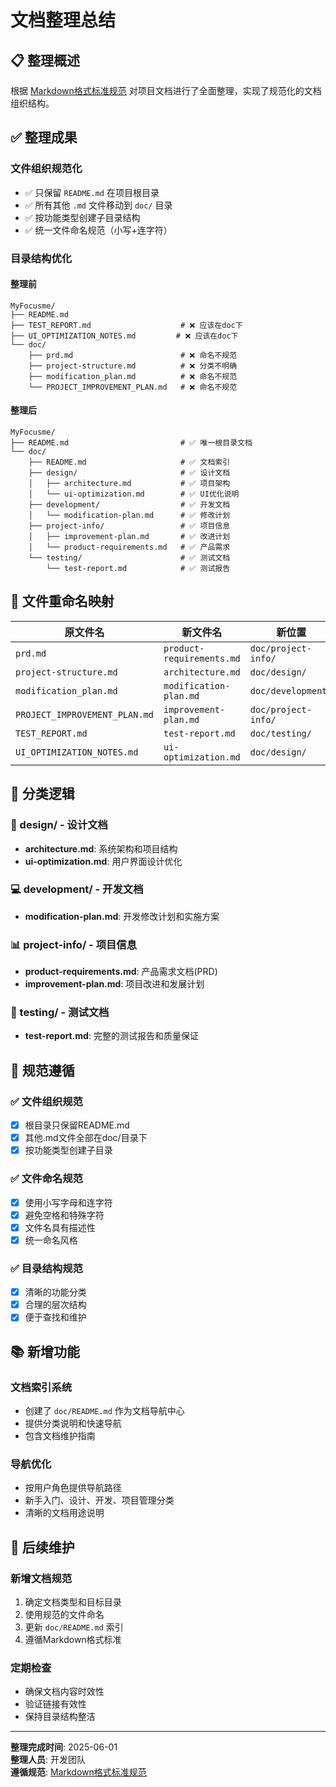 # 文档整理总结

## 📋 整理概述

根据 [Markdown格式标准规范](../.cursor/rules/markdown-format-standard.mdc) 对项目文档进行了全面整理，实现了规范化的文档组织结构。

## ✅ 整理成果

### 文件组织规范化
- ✅ 只保留 `README.md` 在项目根目录
- ✅ 所有其他 `.md` 文件移动到 `doc/` 目录
- ✅ 按功能类型创建子目录结构
- ✅ 统一文件命名规范（小写+连字符）

### 目录结构优化

#### 整理前
```
MyFocusme/
├── README.md
├── TEST_REPORT.md                    # ❌ 应该在doc下
├── UI_OPTIMIZATION_NOTES.md         # ❌ 应该在doc下
└── doc/
    ├── prd.md                        # ❌ 命名不规范
    ├── project-structure.md          # ❌ 分类不明确
    ├── modification_plan.md          # ❌ 命名不规范
    └── PROJECT_IMPROVEMENT_PLAN.md   # ❌ 命名不规范
```

#### 整理后
```
MyFocusme/
├── README.md                         # ✅ 唯一根目录文档
└── doc/
    ├── README.md                     # ✅ 文档索引
    ├── design/                       # ✅ 设计文档
    │   ├── architecture.md           # ✅ 项目架构
    │   └── ui-optimization.md        # ✅ UI优化说明
    ├── development/                  # ✅ 开发文档
    │   └── modification-plan.md      # ✅ 修改计划
    ├── project-info/                 # ✅ 项目信息
    │   ├── improvement-plan.md       # ✅ 改进计划
    │   └── product-requirements.md   # ✅ 产品需求
    └── testing/                      # ✅ 测试文档
        └── test-report.md            # ✅ 测试报告
```

## 🔄 文件重命名映射

| 原文件名 | 新文件名 | 新位置 |
|---------|---------|--------|
| `prd.md` | `product-requirements.md` | `doc/project-info/` |
| `project-structure.md` | `architecture.md` | `doc/design/` |
| `modification_plan.md` | `modification-plan.md` | `doc/development/` |
| `PROJECT_IMPROVEMENT_PLAN.md` | `improvement-plan.md` | `doc/project-info/` |
| `TEST_REPORT.md` | `test-report.md` | `doc/testing/` |
| `UI_OPTIMIZATION_NOTES.md` | `ui-optimization.md` | `doc/design/` |

## 📁 分类逻辑

### 🎨 design/ - 设计文档
- **architecture.md**: 系统架构和项目结构
- **ui-optimization.md**: 用户界面设计优化

### 💻 development/ - 开发文档  
- **modification-plan.md**: 开发修改计划和实施方案

### 📊 project-info/ - 项目信息
- **product-requirements.md**: 产品需求文档(PRD)
- **improvement-plan.md**: 项目改进和发展计划

### 🧪 testing/ - 测试文档
- **test-report.md**: 完整的测试报告和质量保证

## 🎯 规范遵循

### ✅ 文件组织规范
- [x] 根目录只保留README.md
- [x] 其他.md文件全部在doc/目录下
- [x] 按功能类型创建子目录

### ✅ 文件命名规范
- [x] 使用小写字母和连字符
- [x] 避免空格和特殊字符
- [x] 文件名具有描述性
- [x] 统一命名风格

### ✅ 目录结构规范
- [x] 清晰的功能分类
- [x] 合理的层次结构
- [x] 便于查找和维护

## 📚 新增功能

### 文档索引系统
- 创建了 `doc/README.md` 作为文档导航中心
- 提供分类说明和快速导航
- 包含文档维护指南

### 导航优化
- 按用户角色提供导航路径
- 新手入门、设计、开发、项目管理分类
- 清晰的文档用途说明

## 🚀 后续维护

### 新增文档规范
1. 确定文档类型和目标目录
2. 使用规范的文件命名
3. 更新 `doc/README.md` 索引
4. 遵循Markdown格式标准

### 定期检查
- 确保文档内容时效性
- 验证链接有效性
- 保持目录结构整洁

---

**整理完成时间**: 2025-06-01  
**整理人员**: 开发团队  
**遵循规范**: [Markdown格式标准规范](../.cursor/rules/markdown-format-standard.mdc) 